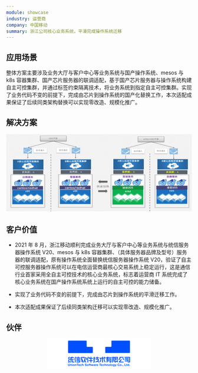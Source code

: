 ```yaml
---
module: showcase
industry: 运营商
company: 中国移动
summary: 浙江公司核心业务系统，平滑完成操作系统迁移
---
```


<div class="markdown">

## 应用场景

整体方案主要涉及业务大厅与客户中心等业务系统与国产操作系统、mesos 与 k8s 容器集群、国产芯片服务器的联调适配，基于国产芯片服务器与操作系统构建自主可控集群，并通过标签约束隔离技术，将业务系统到指定自主可控集群。实现了业务代码不变的前提下，完成由芯片到操作系统的国产化替换工作，本次适配成果保证了后续同类架构替换可以实现零改造、规模化推广。

## 解决方案

<div align="center"><img src="./p3.jpg"/></div>

## 客户价值

- 2021 年 8 月，浙江移动顺利完成业务大厅与客户中心等业务系统与统信服务器操作系统 V20、mesos 与 k8s 容器集群、（具体服务器品牌及型号）服务器的联调适配，原有操作系统全面替换统信服务器操作系统 V20，验证了自主可控服务器操作系统可以在电信运营商最核心交易系统上稳定运行，这是通信行业首家采用全自主可控技术的核心业务系统，标志着运营商 IT 系统完成了核心业务系统在国产操作系统系统上运行的自主可控的能力储备。

- 实现了业务代码不变的前提下，完成由芯片到操作系统的平滑迁移工作。

- 本次适配成果保证了后续同类架构迁移可以实现零改造、规模化推广。

## 伙伴

<div align="center"><img src="./tongxin.png"/></div>

</div>
